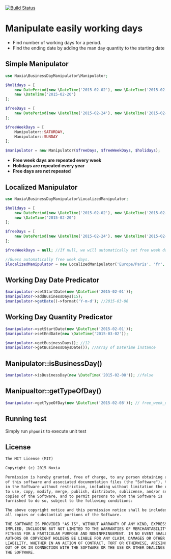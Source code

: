 [![Build Status](https://travis-ci.org/nuxia/BusinessDayManipulator.svg?branch=master)](https://travis-ci.org/nuxia/BusinessDayManipulator)

# Manipulate easily working days

* Find number of working days for a period.
* Find the ending date by adding the man day quantity to the starting date

## Simple Manipulator
```php
use Nuxia\BusinessDayManipulator\Manipulator;

$holidays = [
    new DatePeriod(new \DateTime('2015-02-02'), new \DateTime('2015-02-06')),
    new \DateTime('2015-02-20')
];

$freeDays = [
    new DatePeriod(new \DateTime('2015-02-24'), new \DateTime('2015-02-27'))
];

$freeWeekDays = [
    Manipulator::SATURDAY,
    Manipulator::SUNDAY
];

$manipulator = new Manipulator($freeDays, $freeWeekDays, $holidays);
```

- **Free week days are repeated every week**
- **Holidays are repeated every year**
- **Free days are not repeated**

## Localized Manipulator

```php
use Nuxia\BusinessDayManipulator\LocalizedManipulator;

$holidays = [
    new DatePeriod(new \DateTime('2015-02-02'), new \DateTime('2015-02-06')),
    new \DateTime('2015-02-20')
];

$freeDays = [
    new DatePeriod(new \DateTime('2015-02-24'), new \DateTime('2015-02-27'))
];

$freeWeekDays = null; //If null, we will automatically set free week days from the locale.

//Guess automatically free week days.
$localizedManipulator = new LocalizedManipulator('Europe/Paris', 'fr', $freeDays, $freeWeekDay, $holidays);
```

## Working Day Date Predicator

```php
$manipulator->setStartDate(new \DateTime('2015-02-01'));
$manipulator->addBusinessDays(15);
$manipulator->getDate()->format('Y-m-d'); //2015-03-06
```

## Working Day Quantity Predicator
```php
$manipulator->setStartDate(new \DateTime('2015-02-01'));
$manipulator->setEndDate(new \DateTime('2015-03-02'));

$manipulator->getBusinessDays(); //12
$manipulator->getBusinessDaysDate()); //Array of DateTime instance
```

## Manipulator::isBusinessDay()
```php
$manipulator->isBusinessDay(new \DateTime('2015-02-08')); //false
```

## Manipualtor::getTypeOfDay()
```php
$manipulator->getTypeOfDay(new \DateTime('2015-02-08')); // free_week_day
```
## Running test

Simply run `phpunit` to execute unit test

## License
```txt
The MIT License (MIT)

Copyright (c) 2015 Nuxia

Permission is hereby granted, free of charge, to any person obtaining a copy
of this software and associated documentation files (the "Software"), to deal
in the Software without restriction, including without limitation the rights
to use, copy, modify, merge, publish, distribute, sublicense, and/or sell
copies of the Software, and to permit persons to whom the Software is
furnished to do so, subject to the following conditions:

The above copyright notice and this permission notice shall be included in
all copies or substantial portions of the Software.

THE SOFTWARE IS PROVIDED "AS IS", WITHOUT WARRANTY OF ANY KIND, EXPRESS OR
IMPLIED, INCLUDING BUT NOT LIMITED TO THE WARRANTIES OF MERCHANTABILITY,
FITNESS FOR A PARTICULAR PURPOSE AND NONINFRINGEMENT. IN NO EVENT SHALL THE
AUTHORS OR COPYRIGHT HOLDERS BE LIABLE FOR ANY CLAIM, DAMAGES OR OTHER
LIABILITY, WHETHER IN AN ACTION OF CONTRACT, TORT OR OTHERWISE, ARISING FROM,
OUT OF OR IN CONNECTION WITH THE SOFTWARE OR THE USE OR OTHER DEALINGS IN
THE SOFTWARE.
```

